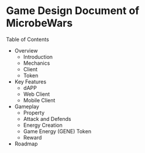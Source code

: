 # Game Design Document of MicrobeWars

Table of Contents

- Overview
  - Introduction
  - Mechanics
  - Client
  - Token
- Key Features
  - dAPP
  - Web Client
  - Mobile Client
- Gameplay
  - Property
  - Attack and Defends
  - Energy Creation
  - Game Energy (GENE) Token
  - Reward
- Roadmap
